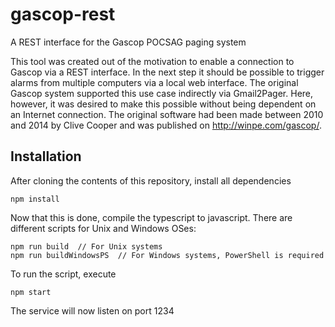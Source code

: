 # gascop-rest
A REST interface for the Gascop POCSAG paging system

This tool was created out of the motivation to enable a connection to Gascop via a REST interface. In the next step it should be possible to trigger alarms from multiple computers via a local web interface. The original Gascop system supported this use case indirectly via Gmail2Pager. Here, however, it was desired to make this possible without being dependent on an Internet connection.
The original software had been made between 2010 and 2014 by Clive Cooper and was published on http://winpe.com/gascop/.

## Installation
After cloning the contents of this repository, install all dependencies
```
npm install
```
Now that this is done, compile the typescript to javascript. There are different scripts for Unix and Windows OSes:
```
npm run build  // For Unix systems
npm run buildWindowsPS  // For Windows systems, PowerShell is required
```
To run the script, execute
```
npm start
```
The service will now listen on port 1234
